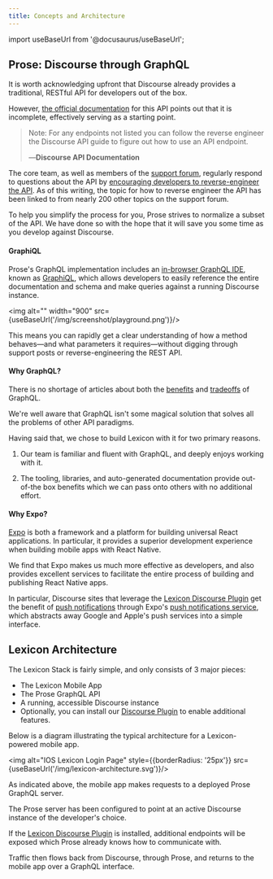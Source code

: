 ```yaml
---
title: Concepts and Architecture
---
```


import useBaseUrl from '@docusaurus/useBaseUrl';

## Prose: Discourse through GraphQL

It is worth acknowledging upfront that Discourse already provides a traditional, RESTful API for developers out of the box.

However, [the official documentation](https://docs.discourse.org/) for this API points out that it is incomplete, effectively serving as a starting point.

> Note: For any endpoints not listed you can follow the reverse engineer the Discourse API guide to figure out how to use an API endpoint.
>
> —**Discourse API Documentation**

The core team, as well as members of the [support forum](https://meta.discourse.org), regularly respond to questions about the API by [encouraging developers to reverse-engineer the API](https://meta.discourse.org/t/how-to-reverse-engineer-the-discourse-api/20576). As of this writing, the topic for how to reverse engineer the API has been linked to from nearly 200 other topics on the support forum.

To help you simplify the process for you, Prose strives to normalize a subset of the API. We have done so with the hope that it will save you some time as you develop against Discourse.

#### GraphiQL

Prose's GraphQL implementation includes an [in-browser GraphQL IDE](https://www.graphql-yoga.com/docs/features/graphiql), known as [GraphiQL](https://github.com/graphql/graphiql), which allows developers to easily reference the entire documentation and schema and make queries against a running Discourse instance.

<img alt="" width="900" src={useBaseUrl('/img/screenshot/playground.png')}/>

This means you can rapidly get a clear understanding of how a method behaves—and what parameters it requires—without digging through support posts or reverse-engineering the REST API.

#### Why GraphQL?

There is no shortage of articles about both the [benefits](https://www.howtographql.com/basics/1-graphql-is-the-better-rest) and [tradeoffs](https://lwhorton.github.io/2019/08/24/graphql-tradeoffs.html) of GraphQL.

We're well aware that GraphQL isn't some magical solution that solves all the problems of other API paradigms.

Having said that, we chose to build Lexicon with it for two primary reasons.

1. Our team is familiar and fluent with GraphQL, and deeply enjoys working with it.

2. The tooling, libraries, and auto-generated documentation provide out-of-the box benefits which we can pass onto others with no additional effort.

#### Why Expo?

[Expo](https://docs.expo.io/) is both a framework and a platform for building universal React applications. In particular, it provides a superior development experience when building mobile apps with React Native.

We find that Expo makes us much more effective as developers, and also provides excellent services to facilitate the entire process of building and publishing React Native apps.

In particular, Discourse sites that leverage the [Lexicon Discourse Plugin](./discourse-plugin.md) get the benefit of [push notifications](./push-notifications) through Expo's [push notifications service](https://docs.expo.dev/push-notifications/overview/), which abstracts away Google and Apple's push services into a simple interface.

## Lexicon Architecture

The Lexicon Stack is fairly simple, and only consists of 3 major pieces:

- The Lexicon Mobile App
- The Prose GraphQL API
- A running, accessible Discourse instance
- Optionally, you can install our [Discourse Plugin](./discourse-plugin.md) to enable additional features.

Below is a diagram illustrating the typical architecture for a Lexicon-powered mobile app.

<img alt="IOS Lexicon Login Page" style={{borderRadius: '25px'}} src={useBaseUrl('/img/lexicon-architecture.svg')}/>

As indicated above, the mobile app makes requests to a deployed Prose GraphQL server.

The Prose server has been configured to point at an active Discourse instance of the developer's choice.

If the [Lexicon Discourse Plugin](./discourse-plugin.md) is installed, additional endpoints will be exposed which Prose already knows how to communicate with.

Traffic then flows back from Discourse, through Prose, and returns to the mobile app over a GraphQL interface.
